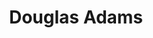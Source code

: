 ---
title: Douglas Adams
author_slug: douglas_adams
wikipedia_url: https://en.wikipedia.org/wiki/Douglas_Adams
layout: author
---